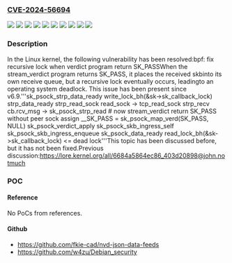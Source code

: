 ### [CVE-2024-56694](https://cve.mitre.org/cgi-bin/cvename.cgi?name=CVE-2024-56694)
![](https://img.shields.io/static/v1?label=Product&message=Linux&color=blue)
![](https://img.shields.io/static/v1?label=Version&message=&color=brightgreen)
![](https://img.shields.io/static/v1?label=Version&message=39dc9e1442385d6e9be0b6491ee488dddd55ae27%20&color=brightgreen)
![](https://img.shields.io/static/v1?label=Version&message=5965bc7535fb87510b724e5465ccc1a1cf00916d%20&color=brightgreen)
![](https://img.shields.io/static/v1?label=Version&message=6.9%20&color=brightgreen)
![](https://img.shields.io/static/v1?label=Version&message=6648e613226e18897231ab5e42ffc29e63fa3365%20&color=brightgreen)
![](https://img.shields.io/static/v1?label=Version&message=772d5729b5ff0df0d37b32db600ce635b2172f80%20&color=brightgreen)
![](https://img.shields.io/static/v1?label=Version&message=b397a0ab8582c533ec0c6b732392f141fc364f87%20&color=brightgreen)
![](https://img.shields.io/static/v1?label=Version&message=c0809c128dad4c3413818384eb06a341633db973%20&color=brightgreen)
![](https://img.shields.io/static/v1?label=Vulnerability&message=n%2Fa&color=blue)

### Description

In the Linux kernel, the following vulnerability has been resolved:bpf: fix recursive lock when verdict program return SK_PASSWhen the stream_verdict program returns SK_PASS, it places the received skbinto its own receive queue, but a recursive lock eventually occurs, leadingto an operating system deadlock. This issue has been present since v6.9.'''sk_psock_strp_data_ready    write_lock_bh(&sk->sk_callback_lock)    strp_data_ready      strp_read_sock        read_sock -> tcp_read_sock          strp_recv            cb.rcv_msg -> sk_psock_strp_read              # now stream_verdict return SK_PASS without peer sock assign              __SK_PASS = sk_psock_map_verd(SK_PASS, NULL)              sk_psock_verdict_apply                sk_psock_skb_ingress_self                  sk_psock_skb_ingress_enqueue                    sk_psock_data_ready                      read_lock_bh(&sk->sk_callback_lock) <= dead lock'''This topic has been discussed before, but it has not been fixed.Previous discussion:https://lore.kernel.org/all/6684a5864ec86_403d20898@john.notmuch

### POC

#### Reference
No PoCs from references.

#### Github
- https://github.com/fkie-cad/nvd-json-data-feeds
- https://github.com/w4zu/Debian_security

